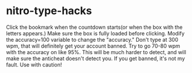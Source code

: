 # nitro-type-hacks
Click the bookmark when the countdown starts(or when the box with the letters appears.) Make sure the box is fully loaded before clicking. Modify the accuracy=100 variable to change the "accuracy." Don't type at 300 wpm, that will definitely get your account banned. Try to go 70-80 wpm with the accuracy on like 95%. This will be much harder to detect, and will make sure the anticheat doesn't detect you. If you get banned, it's not my fault. Use with caution!
